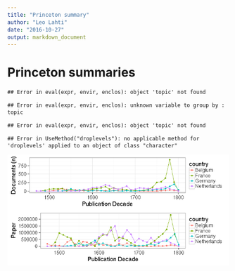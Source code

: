 ```yaml
---
title: "Princeton summary"
author: "Leo Lahti"
date: "2016-10-27"
output: markdown_document
---
```


# Princeton summaries




```
## Error in eval(expr, envir, enclos): object 'topic' not found
```

```
## Error in eval(expr, envir, enclos): unknown variable to group by : topic
```

```
## Error in eval(expr, envir, enclos): object 'topic' not found
```



```
## Error in UseMethod("droplevels"): no applicable method for 'droplevels' applied to an object of class "character"
```

![plot of chunk princeton2](figure/princeton2-1.png)



